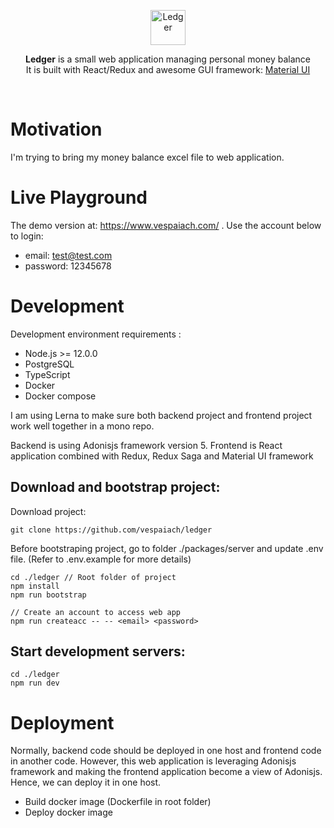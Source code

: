<p align="center">
    <a href="https://www.vespaiach.com/">
        <img src="https://raw.githubusercontent.com/vespaiach/ledger/main/ledger.svg" height="56" width="56" data-canonical-src="https://www.vespaiach.com/ledger.svg" title="Ledger"/>
    </a>
</p>

<p align="center">
  <b>Ledger</b> is a small web application managing personal money balance
  <br>
  It is built with React/Redux and awesome GUI framework: <a href="https://github.com/mui-org/material-ui" title="Material UI">Material UI</a>
</p>

<br>

# Motivation

I'm trying to bring my money balance excel file to web application.

# Live Playground

The demo version at: https://www.vespaiach.com/ . Use the account below to login:

-   email: test@test.com
-   password: 12345678

# Development

Development environment requirements :

-   Node.js >= 12.0.0
-   PostgreSQL
-   TypeScript
-   Docker
-   Docker compose

I am using Lerna to make sure both backend project and frontend project work well together in a mono repo.

Backend is using Adonisjs framework version 5. Frontend is React application combined with Redux, Redux Saga and Material UI framework

## Download and bootstrap project:

Download project:

```
git clone https://github.com/vespaiach/ledger
```

Before bootstraping project, go to folder ./packages/server and update .env file. (Refer to .env.example for more details)

```
cd ./ledger // Root folder of project
npm install
npm run bootstrap

// Create an account to access web app
npm run createacc -- -- <email> <password>
```

## Start development servers:

```
cd ./ledger
npm run dev
```

# Deployment

Normally, backend code should be deployed in one host and frontend code in another code. However, this web application is leveraging Adonisjs framework and making the frontend application become a view of Adonisjs. Hence, we can deploy it in one host.

-   Build docker image (Dockerfile in root folder)
-   Deploy docker image
